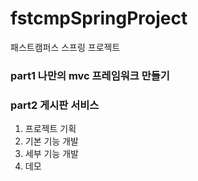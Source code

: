 # fstcmpSpringProject
패스트캠퍼스 스프링 프로젝트

### part1 나만의 mvc 프레임워크 만들기

### part2 게시판 서비스
1. 프로젝트 기획
2. 기본 기능 개발
3. 세부 기능 개발
4. 데모

